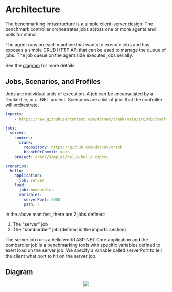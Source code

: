 # Architecture

The benchmarking infrastructure is a simple client-server design. The benchmark controller orchestrates jobs across one or more agents and polls for status.

The agent runs on each machine that wants to execute jobs and has exposes a simple CRUD HTTP API that can be used to manage the queue of jobs. The job queue on the agent side executes jobs serially.

See the [diagram](#diagram) for more details.

## Jobs, Scenarios, and Profiles

Jobs are individual units of execution. A job can be encapsulated by a Dockerfile, or a .NET project. Scenarios are a list of jobs that the controller will orchestrate.

```yaml
imports:
    - https://raw.githubusercontent.com/dotnet/crank/main/src/Microsoft.Crank.Jobs.Bombardier/bombardier.yml

jobs:
  server:
    sources:
      crank:
        repository: https://github.com/dotnet/crank
        branchOrCommit: main
    project: crank/samples/hello/hello.csproj

scenarios:
  hello:
    application:
      job: server
    load:
      job: bombardier
      variables:
        serverPort: 5000
        path: /
```

In the above manifest, there are 2 jobs defined:
1. The "server" job
2. The "bombardier" job (defined in the imports section)

The server job runs a hello world ASP.NET Core application and the bombardier job is a benchmarking tools with specific variables defined to exert load on the server job. We specify a variable called serverPort to tell the client what port to hit on the server job.

## Diagram

<p align="center">
    <img src="benchmarks.svg" />
</p>
